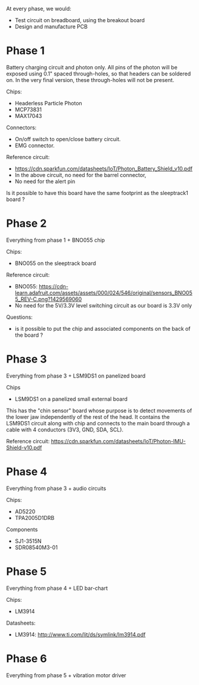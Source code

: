 At every phase, we would:
* Test circuit on breadboard, using the breakout board
* Design and manufacture PCB

Phase 1
=======
Battery charging circuit and photon only. All pins of the photon will be exposed using 0.1" spaced through-holes, so that headers can be soldered on. In the very final version, these through-holes will not be present.

Chips:
* Headerless Particle Photon
* MCP73831
* MAX17043

Connectors:
* On/off switch to open/close battery circuit.
* EMG connector.

Reference circuit:
* https://cdn.sparkfun.com/datasheets/IoT/Photon_Battery_Shield_v10.pdf
* In the above circuit, no need for the barrel connector,
* No need for the alert pin

Is it possible to have this board have the same footprint as the sleeptrack1 board ?

Phase 2
=======
Everything from phase 1 + BNO055 chip

Chips:
* BNO055 on the sleeptrack board

Reference circuit:
* BNO055: https://cdn-learn.adafruit.com/assets/assets/000/024/546/original/sensors_BNO055_REV-C.png?1429569060
* No need for the 5V/3.3V level switching circuit as our board is 3.3V only

Questions:
* is it possible to put the chip and associated components on the back of the board ?

Phase 3
=======
Everything from phase 3 + LSM9DS1 on panelized board

Chips
* LSM9DS1 on a panelized small external board

This has the "chin sensor" board whose purpose is to detect movements of the lower jaw independently of the rest of the head. It contains the LSM9DS1 circuit along with chip and connects to the main board through a cable with 4 conductors (3V3, GND, SDA, SCL).

Reference circuit:
https://cdn.sparkfun.com/datasheets/IoT/Photon-IMU-Shield-v10.pdf

Phase 4
=======
Everything from phase 3 + audio circuits

Chips:
* AD5220
* TPA2005D1DRB

Components
* SJ1-3515N
* SDR08540M3-01

Phase 5
=======
Everything from phase 4 + LED bar-chart

Chips:
* LM3914

Datasheets:
* LM3914: http://www.ti.com/lit/ds/symlink/lm3914.pdf

Phase 6
=======
Everything from phase 5 + vibration motor driver
